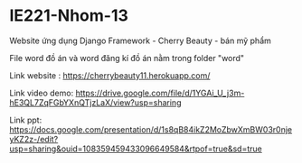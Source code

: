 # IE221-Nhom-13
Website ứng dụng Django Framework - Cherry Beauty - bán mỹ phẩm

File word đồ án và word đăng kí đồ án nằm trong folder "word"

Link website : https://cherrybeauty11.herokuapp.com/ 

Link video demo: https://drive.google.com/file/d/1YGAi_U_j3m-hE3QL7ZqFGbYXnQTjzLaX/view?usp=sharing

Link ppt: https://docs.google.com/presentation/d/1s8qB84ikZ2MoZbwXmBW03r0njeyKZ2z-/edit?usp=sharing&ouid=108359459433096649584&rtpof=true&sd=true
